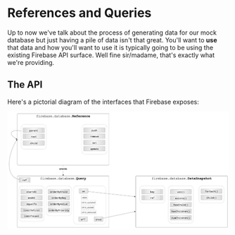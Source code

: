 # References and Queries

Up to now we've talk about the process of generating data for our mock database but just having a pile of data isn't that great. You'll want to **use** that data and how you'll want to use it is typically going to be using the existing Firebase API surface. Well fine sir/madame, that's exactly what we're providing.

## The API

Here's a pictorial diagram of the interfaces that Firebase exposes:

![api](images/firebase-api.jpg)

